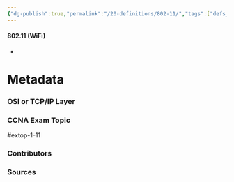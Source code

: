 ```yaml
---
{"dg-publish":true,"permalink":"/20-definitions/802-11/","tags":["defs_ccna"]}
---
```


#### 802.11 (WiFi)
- 







# Metadata
### OSI or TCP/IP Layer

### CCNA Exam Topic
#extop-1-11
### Contributors

### Sources

